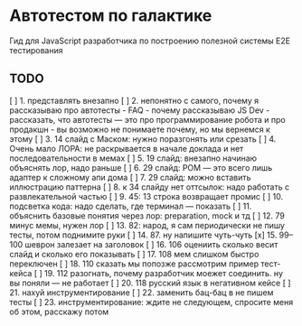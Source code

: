 # Автотестом по галактике

Гид для JavaScript разработчика по построению полезной системы E2E тестирования

## TODO

[ ] 1. представлять внезапно
[ ] 2. непонятно с самого, почему я рассказываю про автотесты
        - FAQ
        - почему рассказываю JS Dev
        - рассказать, что автотесты — это про программирование робота и про продакшн
        - вы возможно не понимаете почему, но мы вернемся к этому
[ ] 3. 14 слайд с Маском: нужно поразгонять или срезать
[ ] 4. Очень мало ЛОРА: не раскрывается в начале доклада и нет последовательности в мемах
[ ] 5. 19 слайд: внезапно начинаю объяснять лор, надо раньше
[ ] 6. 29 слайд: POM — это всего лишь адаптер к сложному апи дома
[ ] 7. 29 слайд: можно вставить иллюстрацию паттерна
[ ] 8. к 34 слайду нет оттсылок: надо работать с развлекательной частью
[ ] 9. 45: 13 строка возвращает промис
[ ] 10. подсветка кода: надо сделать, где терминал — показать
[ ] 11. объяснить базовые понятия через лор: preparation, mock и тд
[ ] 12. 79 минус мемы, нужен лор
[ ] 13. 82: народ, я сам периодически не пишу тесты, потом поднимите руки
[ ] 14. 87. ну напишите чуть-чуть
[x] 15. 99–100 шеврон залезает на заголовок
[ ] 16. 106 оцениить сколько весит слайд и сколько его показывать
[ ] 17. 108 мем слишком быстро переключен
[ ] 18. 110 сказать мы попозже рассмотрим пример тест-кейса
[ ] 19. 112 разогнать, почему разработчик моежет соединить. ну вы поняли — не работает
[ ] 20. 118 русский язык в негативном кейсе
[ ] 21. нахуй инструментирование
[ ] 22. заменить бац-бац в не пишем тесты
[ ] 23. инструментирование: ждите не следующем, спросите меня об этом, расскажу потом
